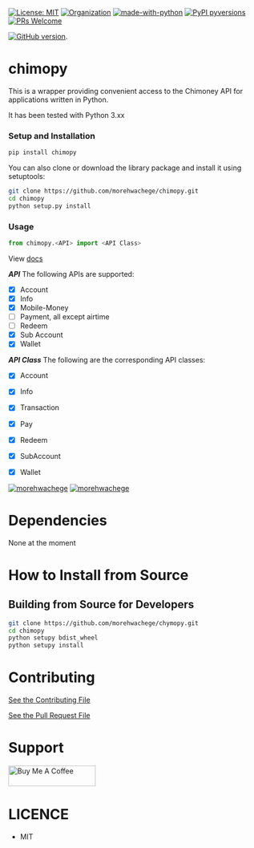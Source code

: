 
[![License: MIT](https://img.shields.io/badge/License-MIT-red.svg)](https://opensource.org/licenses/MIT)
[![Organization](https://img.shields.io/badge/Org-morehwachege-blue.svg)](https://github.com/morehwachege)
[![made-with-python](https://img.shields.io/badge/Made%20with-Python-1f425f.svg)](https://www.python.org/)
[![PyPI pyversions](https://img.shields.io/pypi/pyversions/ansicolortags.svg)](https://pypi.python.org/pypi/ansicolortags/)
[![PRs Welcome](https://img.shields.io/badge/PRs-welcome-brightgreen.svg?style=flat-square)](https://github.com/morehwachege/pull/)

[![GitHub version](https://badge.fury.io/gh/Naereen%2FStrapDown.js.svg)](https://github.com/morehwachege/chimopy).

# chimopy
This is a wrapper providing convenient access to the Chimoney API for applications written in Python.

It has been tested with Python 3.xx

### Setup and Installation

```Bash
pip install chimopy
```
You can also clone or download the library package and install it using setuptools:
``` bash
git clone https://github.com/morehwachege/chimopy.git
cd chimopy
python setup.py install
```

### Usage

``` python
from chimopy.<API> import <API Class>
```
View [docs](./docs.md)


***API***
The following APIs are supported:
- [x] Account
- [x] Info
- [x] Mobile-Money
- [ ] Payment, all except airtime
- [ ] Redeem
- [x] Sub Account
- [x] Wallet

***API Class***
The following are the corresponding API classes:
- [x] Account
- [x] Info
- [x] Transaction
- [x] Pay
- [x] Redeem
- [x] SubAccount
- [x] Wallet



[![morehwachege](https://img.shields.io/badge/Engineer-morehwachege-blue.svg?style=for-the-badge)](https://github.com/morehwachege)
[![morehwachege](https://img.shields.io/badge/Maintainer-morehwachege-green.svg?style=for-the-badge)](https://github.com/morehwachege)

# Dependencies
 None at the moment


# How to Install from Source

## Building from Source for Developers

```Bash
git clone https://github.com/morehwachege/chymopy.git
cd chimopy
python setupy bdist_wheel
python setupy install
```

# Contributing
[See the Contributing File](CONTRIBUTING.rst)


[See the Pull Request File](PULL_REQUEST_TEMPLATE.md)

# Support
<a href="https://www.buymeacoffee.com/muriithigakuru" target="_blank"><img src="https://cdn.buymeacoffee.com/buttons/default-orange.png" alt="Buy Me A Coffee" height="41" width="174"></a>
# LICENCE
- MIT